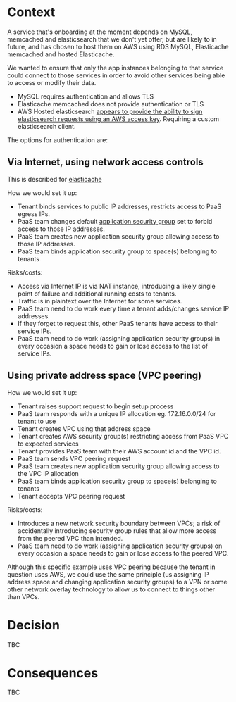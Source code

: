 
Context
=======

A service that's onboarding at the moment depends on MySQL, memcached and
elasticsearch that we don't yet offer, but are likely to in future, and has
chosen to host them on AWS using RDS MySQL, Elasticache memcached and hosted
Elasticache.

We wanted to ensure that only the app instances belonging to that service could
connect to those services in order to avoid other services being able to access or modify their data.

- MySQL requires authentication and allows TLS
- Elasticache memcached does not provide authentication or TLS
- AWS Hosted elasticsearch [appears to provide the ability to sign
  elasticsearch requests using an AWS access
key](https://aws.amazon.com/blogs/security/how-to-control-access-to-your-amazon-elasticsearch-service-domain/).
Requiring a custom elasticsearch client.

The options for authentication are:

Via Internet, using network access controls
-------------------------------------------

This is described for
[elasticache](http://docs.aws.amazon.com/AmazonElastiCache/latest/UserGuide/Access.Outside.html)

How we would set it up:

- Tenant binds services to public IP addresses, restricts access to PaaS egress IPs.
- PaaS team changes default [application security
  group](https://docs.cloudfoundry.org/adminguide/app-sec-groups.html) set to
 forbid access to those IP addresses.
- PaaS team creates new application security group allowing access to those IP addresses.
- PaaS team binds application security group to space(s) belonging to tenants

Risks/costs:

- Access via Internet IP is via NAT instance, introducing a likely single point
  of failure and additional running costs to tenants.
- Traffic is in plaintext over the Internet for some services.
- PaaS team need to do work every time a tenant adds/changes service IP addresses.
- If they forget to request this, other PaaS tenants have access to their
  service IPs.
- PaaS team need to do work (assigning application security groups) in every
  occasion a space needs to gain or lose
  access to the list of service IPs.


Using private address space (VPC peering)
-----------------------------------------

How we would set it up:

- Tenant raises support request to begin setup process
- PaaS team responds with a unique IP allocation eg. 172.16.0.0/24 for tenant to use
- Tenant creates VPC using that address space
- Tenant creates AWS security group(s) restricting access from PaaS VPC to expected services
- Tenant provides PaaS team with their AWS account id and the VPC id.
- PaaS team sends VPC peering request
- PaaS team creates new application security group allowing access to the VPC IP allocation
- PaaS team binds application security group to space(s) belonging to tenants
- Tenant accepts VPC peering request

Risks/costs:

- Introduces a new network security boundary between VPCs; a risk of
  accidentally introducing security group rules that allow more access from the
  peered VPC than intended.
- PaaS team need to do work (assigning application security groups) on every
  occasion a space needs to gain or lose
  access to the peered VPC.

Although this specific example uses VPC peering because the tenant in question
uses AWS, we could use the same principle (us assigning IP address space and
changing application security groups) to a VPN or some other network overlay
technology to allow us to connect to things other than VPCs.

Decision
========

TBC

Consequences
============

TBC
